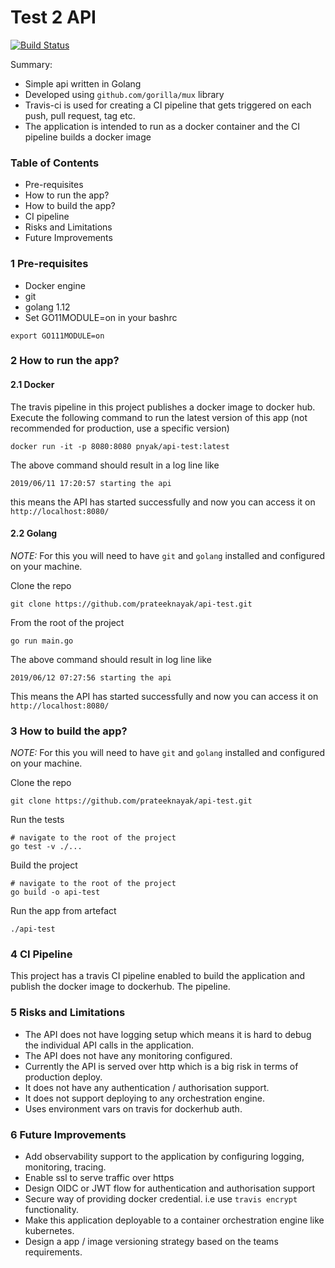 # Test 2 API 

[![Build Status](https://travis-ci.org/prateeknayak/api-test.svg?branch=master)](https://travis-ci.org/prateeknayak/api-test)

Summary:
- Simple api written in Golang
- Developed using `github.com/gorilla/mux` library
- Travis-ci is used for creating a CI pipeline that gets triggered on each push, pull request, tag etc.
- The application is intended to run as a docker container and the CI pipeline builds a docker image

### Table of Contents

- Pre-requisites
- How to run the app?
- How to build the app?
- CI pipeline
- Risks and Limitations
- Future Improvements


### 1 Pre-requisites

- Docker engine
- git 
- golang 1.12
- Set GO11MODULE=on in your bashrc

 `export GO111MODULE=on`

### 2 How to run the app?

#### 2.1 Docker

The travis pipeline in this project publishes a docker image to docker hub. Execute the following command to run the latest version of this app (not recommended for production, use a specific version)

`docker run -it -p 8080:8080 pnyak/api-test:latest`

The above command should result in a log line like 
```
2019/06/11 17:20:57 starting the api
```
this means the API has started successfully and now you can access it on `http://localhost:8080/`

#### 2.2 Golang

*NOTE:* For this you will need to have `git` and `golang` installed and configured on your machine.

Clone the repo

```
git clone https://github.com/prateeknayak/api-test.git
```

From the root of the project
```
go run main.go
```

The above command should result in log line like 
```
2019/06/12 07:27:56 starting the api
```

This means the API has started successfully and now you can access it on `http://localhost:8080/`

### 3 How to build the app?

*NOTE:* For this you will need to have `git` and `golang` installed and configured on your machine.

Clone the repo

```
git clone https://github.com/prateeknayak/api-test.git
```

Run the tests

```
# navigate to the root of the project
go test -v ./...
```

Build the project

```
# navigate to the root of the project
go build -o api-test
```

Run the app from artefact

```
./api-test
```

### 4 CI Pipeline

This project has a travis CI pipeline enabled to build the application and publish the docker image to dockerhub. The pipeline. 

### 5 Risks and Limitations

- The API does not have logging setup which means it is hard to debug the individual API calls in the application.
- The API does not have any monitoring configured.
- Currently the API is served over http which is a big risk in terms of production deploy.
- It does not have any authentication / authorisation support.
- It does not support deploying to any orchestration engine.
- Uses environment vars on travis for dockerhub auth.


### 6 Future Improvements

- Add observability support to the application by configuring logging, monitoring, tracing.
- Enable ssl to serve traffic over https
- Design OIDC or JWT flow for authentication and authorisation support
- Secure way of providing docker credential. i.e use `travis encrypt` functionality. 
- Make this application deployable to a container orchestration engine like kubernetes.
- Design a app / image versioning strategy based on the teams requirements.


